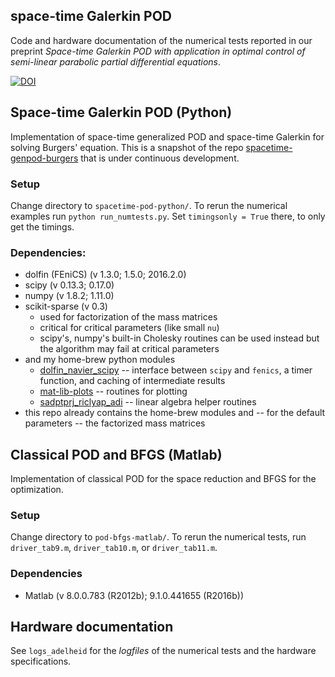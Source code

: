 space-time Galerkin POD 
---

Code and hardware documentation of the numerical tests reported in our preprint *Space-time Galerkin POD with application in optimal control of semi-linear parabolic partial differential equations*.

[![DOI](https://zenodo.org/badge/73575460.svg)](https://zenodo.org/badge/latestdoi/73575460)

## Space-time Galerkin POD (Python)

Implementation of space-time generalized POD and space-time Galerkin for solving Burgers' equation. This is a snapshot of the repo [spacetime-genpod-burgers](https://gitlab.mpi-magdeburg.mpg.de/heiland/spacetime-genpod-burgers) that is under continuous development.

### Setup
Change directory to `spacetime-pod-python/`.
To rerun the numerical examples run `python run_numtests.py`. Set `timingsonly = True` there, to only get the timings.

### Dependencies:
 * dolfin (FEniCS) (v 1.3.0; 1.5.0; 2016.2.0)
 * scipy (v 0.13.3; 0.17.0)
 * numpy (v 1.8.2; 1.11.0)
 * scikit-sparse (v 0.3)
    * used for factorization of the mass matrices
	* critical for critical parameters (like small `nu`)
    * scipy's, numpy's built-in Cholesky routines can be used instead but the algorithm may fail at critical parameters
 * and my home-brew python modules
   * [dolfin_navier_scipy](https://github.com/highlando/dolfin_navier_scipy) -- interface between `scipy` and `fenics`, a timer function, and caching of intermediate results
   * [mat-lib-plots](https://github.com/highlando/mat-lib-plots) -- routines for plotting
   * [sadptprj_riclyap_adi](https://github.com/highlando/sadptprj_riclyap_adi) -- linear algebra helper routines
 * this repo already contains the home-brew modules and -- for the default parameters -- the factorized mass matrices

## Classical POD and BFGS (Matlab)
Implementation of classical POD for the space reduction and BFGS for the optimization.

### Setup 
Change directory to `pod-bfgs-matlab/`. To rerun the numerical tests, run `driver_tab9.m`, `driver_tab10.m`, or `driver_tab11.m`.

### Dependencies
 * Matlab (v 8.0.0.783 (R2012b); 9.1.0.441655 (R2016b))

## Hardware documentation
See `logs_adelheid` for the *logfiles* of the numerical tests and the hardware specifications.
